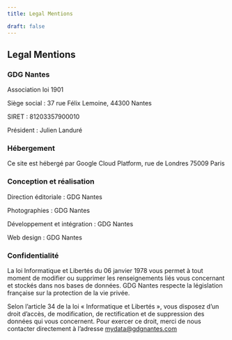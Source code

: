 ```yaml
---
title: Legal Mentions

draft: false
---
```


## Legal Mentions

### GDG Nantes

Association loi 1901

Siège social :
37 rue Félix Lemoine, 44300 Nantes

SIRET :
81203357900010

Président :
Julien Landuré

### Hébergement

Ce site est hébergé par Google Cloud Platform,
rue de Londres 75009 Paris

### Conception et réalisation

Direction éditoriale : GDG Nantes

Photographies : GDG Nantes

Développement et intégration : GDG Nantes

Web design : GDG Nantes

### Confidentialité

La loi Informatique et Libertés du 06 janvier 1978 vous permet à tout moment de modifier ou supprimer les renseignements liés vous concernant et stockés dans nos bases de données. GDG Nantes respecte la législation française sur la protection de la vie privée.

Selon l’article 34 de la loi « Informatique et Libertés », vous disposez d’un droit d’accès, de modification, de rectification et de suppression des données qui vous concernent. Pour exercer ce droit, merci de nous contacter directement à l’adresse mydata@gdgnantes.com
